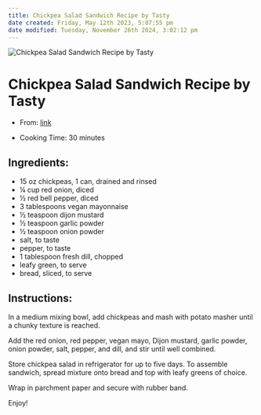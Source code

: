 ```yaml
---
title: Chickpea Salad Sandwich Recipe by Tasty
date created: Friday, May 12th 2023, 5:07:55 pm
date modified: Tuesday, November 26th 2024, 3:02:12 pm
---
```


![Chickpea Salad Sandwich Recipe by Tasty](https://img.buzzfeed.com/thumbnailer-prod-us-east-1/71cc62cde3e1444e83419cfd6914f4e5/EasyToPackVeganLunchesFBFinal.jpg)

# Chickpea Salad Sandwich Recipe by Tasty

- From: [link](https://tasty.co/recipe/chickpea-salad-sandwich.md)

- Cooking Time: 30 minutes

## Ingredients:

- 15 oz chickpeas, 1 can, drained and rinsed
- ¼ cup red onion, diced
- ½ red bell pepper, diced
- 3 tablespoons vegan mayonnaise
- ½ teaspoon dijon mustard
- ½ teaspoon garlic powder
- ½ teaspoon onion powder
- salt, to taste
- pepper, to taste
- 1 tablespoon fresh dill, chopped
- leafy green, to serve
- bread, sliced, to serve

## Instructions:

In a medium mixing bowl, add chickpeas and mash with potato masher until
a chunky texture is reached.

Add the red onion, red pepper, vegan mayo, Dijon mustard, garlic powder,
onion powder, salt, pepper, and dill, and stir until well combined.

Store chickpea salad in refrigerator for up to five days. To assemble
sandwich, spread mixture onto bread and top with leafy greens of choice.

Wrap in parchment paper and secure with rubber band.

Enjoy!
